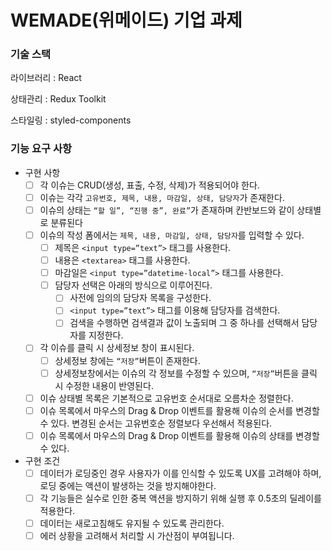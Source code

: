 # WEMADE(위메이드) 기업 과제


### 기술 스택

라이브러리 : React

상태관리 : Redux Toolkit

스타일링 : styled-components

### 기능 요구 사항

- 구현 사항
    - [ ] 각 이슈는 CRUD(생성, 표출, 수정, 삭제)가 적용되어야 한다.
    - [ ] 이슈는 각각 `고유번호, 제목, 내용, 마감일, 상태, 담당자`가 존재한다.
    - [ ] 이슈의 상태는 `“할 일”, “진행 중”, 완료”`가 존재하며 칸반보드와 같이 상태별로 분류된다
    - [ ] 이슈의 작성 폼에서는 `제목, 내용, 마감일, 상태, 담당자`를 입력할 수 있다.
        - [ ] 제목은 `<input type=”text”>` 태그를 사용한다.
        - [ ] 내용은 `<textarea>` 태그를 사용한다.
        - [ ] 마감일은 `<input type=”datetime-local”>` 태그를 사용한다.
        - [ ] 담당자 선택은 아래의 방식으로 이루어진다.
            - [ ] 사전에 임의의 담당자 목록을 구성한다.
            - [ ] `<input type=”text”>` 태그를 이용해 담당자를 검색한다.
            - [ ] 검색을 수행하면 검색결과 값이 노출되며 그 중 하나를 선택해서 담당자를 지정한다.
    - [ ] 각 이슈를 클릭 시 상세정보 창이 표시된다.
        - [ ] 상세정보 창에는 `“저장”`버튼이 존재한다.
        - [ ] 상세정보창에서는 이슈의 각 정보를 수정할 수 있으며, `“저장”`버튼을 클릭 시 수정한 내용이 반영된다.
    - [ ] 이슈 상태별 목록은 기본적으로 고유번호 순서대로 오름차순 정렬한다.
    - [ ] 이슈 목록에서 마우스의 Drag & Drop 이벤트를 활용해 이슈의 순서를 변경할 수 있다. 변경된 순서는 고유번호순 정렬보다 우선해서 적용된다.
    - [ ] 이슈 목록에서 마우스의 Drag & Drop 이벤트를 활용해 이슈의 상태를 변경할 수 있다.
- 구현 조건
    - [ ] 데이터가 로딩중인 경우 사용자가 이를 인식할 수 있도록 UX를 고려해야 하며, 로딩 중에는 액션이 발생하는 것을 방지해야한다.
    - [ ] 각 기능들은 실수로 인한 중복 액션을 방지하기 위해 실행 후 0.5초의 딜레이를 적용한다.
    - [ ] 데이터는 새로고침해도 유지될 수 있도록 관리한다.
    - [ ] 에러 상황을 고려해서 처리할 시 가산점이 부여됩니다.
